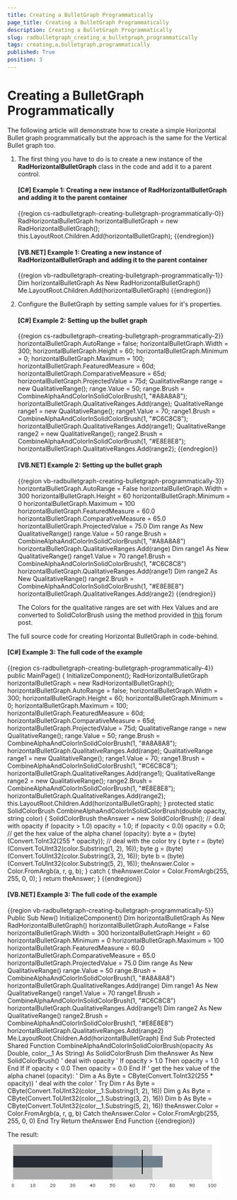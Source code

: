 ```yaml
---
title: Creating a BulletGraph Programmatically
page_title: Creating a BulletGraph Programmatically
description: Creating a BulletGraph Programmatically
slug: radbulletgraph_creating_a_bulletgraph_programmatically
tags: creating,a,bulletgraph,programmatically
published: True
position: 3
---
```


# Creating a BulletGraph Programmatically

The following article will demonstrate how to create a simple Horizontal Bullet graph programmatically but the approach is the same for the Vertical Bullet graph too.

1. The first thing you have to do is to create a new instance of the __RadHorizontalBulletGraph__ class in the code and add it to a parent control.

	#### __[C#] Example 1: Creating a new instance of RadHorizontalBulletGraph and adding it to the parent container__  
	{{region cs-radbulletgraph-creating-bulletgraph-programmatically-0}}
		RadHorizontalBulletGraph horizontalBulletGraph = new RadHorizontalBulletGraph();
		this.LayoutRoot.Children.Add(horizontalBulletGraph);
	{{endregion}}

	#### __[VB.NET] Example 1: Creating a new instance of RadHorizontalBulletGraph and adding it to the parent container__  
	{{region vb-radbulletgraph-creating-bulletgraph-programmatically-1}}
		Dim horizontalBulletGraph As New RadHorizontalBulletGraph()
		Me.LayoutRoot.Children.Add(horizontalBulletGraph)
	{{endregion}}

2. Configure the BulletGraph by setting sample values for it's properties.

	#### __[C#] Example 2: Setting up the bullet graph__  
	{{region cs-radbulletgraph-creating-bulletgraph-programmatically-2}}
		horizontalBulletGraph.AutoRange = false;
		horizontalBulletGraph.Width = 300;
		horizontalBulletGraph.Height = 60;
		horizontalBulletGraph.Minimum = 0;
		horizontalBulletGraph.Maximum = 100;
		horizontalBulletGraph.FeaturedMeasure = 60d;
		horizontalBulletGraph.ComparativeMeasure = 65d;
		horizontalBulletGraph.ProjectedValue = 75d;
		QualitativeRange range = new QualitativeRange();
		range.Value = 50;
		range.Brush = CombineAlphaAndColorInSolidColorBrush(1, "#A8A8A8");
		horizontalBulletGraph.QualitativeRanges.Add(range);
		QualitativeRange range1 = new QualitativeRange();
		range1.Value = 70;
		range1.Brush = CombineAlphaAndColorInSolidColorBrush(1, "#C6C8C8");
		horizontalBulletGraph.QualitativeRanges.Add(range1);
		QualitativeRange range2 = new QualitativeRange();
		range2.Brush = CombineAlphaAndColorInSolidColorBrush(1, "#E8E8E8");
		horizontalBulletGraph.QualitativeRanges.Add(range2);
	{{endregion}}

	#### __[VB.NET] Example 2: Setting up the bullet graph__  
	{{region vb-radbulletgraph-creating-bulletgraph-programmatically-3}}
		horizontalBulletGraph.AutoRange = False
		horizontalBulletGraph.Width = 300
		horizontalBulletGraph.Height = 60
		horizontalBulletGraph.Minimum = 0
		horizontalBulletGraph.Maximum = 100
		horizontalBulletGraph.FeaturedMeasure = 60.0
		horizontalBulletGraph.ComparativeMeasure = 65.0
		horizontalBulletGraph.ProjectedValue = 75.0
		Dim range As New QualitativeRange()
		range.Value = 50
		range.Brush = CombineAlphaAndColorInSolidColorBrush(1, "#A8A8A8")
		horizontalBulletGraph.QualitativeRanges.Add(range)
		Dim range1 As New QualitativeRange()
		range1.Value = 70
		range1.Brush = CombineAlphaAndColorInSolidColorBrush(1, "#C6C8C8")
		horizontalBulletGraph.QualitativeRanges.Add(range1)
		Dim range2 As New QualitativeRange()
		range2.Brush = CombineAlphaAndColorInSolidColorBrush(1, "#E8E8E8")
		horizontalBulletGraph.QualitativeRanges.Add(range2)
	{{endregion}}

	The Colors for the qualitative ranges are set with Hex Values and are converted to SolidColorBrush using the method provided in [this](http://forums.silverlight.net/forums/p/24190/488858.aspx) forum post.

The full source code for creating Horizontal BulletGraph in code-behind.

#### __[C#] Example 3: The full code of the example__  
{{region cs-radbulletgraph-creating-bulletgraph-programmatically-4}}
	public MainPage()
	{
	    InitializeComponent();
	    RadHorizontalBulletGraph horizontalBulletGraph = new RadHorizontalBulletGraph();
	    horizontalBulletGraph.AutoRange = false;
	    horizontalBulletGraph.Width = 300;
	    horizontalBulletGraph.Height = 60;
	    horizontalBulletGraph.Minimum = 0;
	    horizontalBulletGraph.Maximum = 100;
	    horizontalBulletGraph.FeaturedMeasure = 60d;
	    horizontalBulletGraph.ComparativeMeasure = 65d;
	    horizontalBulletGraph.ProjectedValue = 75d;
	    QualitativeRange range = new QualitativeRange();
	    range.Value = 50;
	    range.Brush = CombineAlphaAndColorInSolidColorBrush(1, "#A8A8A8");
	    horizontalBulletGraph.QualitativeRanges.Add(range);
	    QualitativeRange range1 = new QualitativeRange();
	    range1.Value = 70;
	    range1.Brush = CombineAlphaAndColorInSolidColorBrush(1, "#C6C8C8");
	    horizontalBulletGraph.QualitativeRanges.Add(range1);
	    QualitativeRange range2 = new QualitativeRange();
	    range2.Brush = CombineAlphaAndColorInSolidColorBrush(1, "#E8E8E8");
	    horizontalBulletGraph.QualitativeRanges.Add(range2);
	    this.LayoutRoot.Children.Add(horizontalBulletGraph);
	}
	protected static SolidColorBrush CombineAlphaAndColorInSolidColorBrush(double opacity, string color)
	{
	    SolidColorBrush theAnswer = new SolidColorBrush();
	    // deal with opacity
	    if (opacity > 1.0)
	        opacity = 1.0;
	    if (opacity < 0.0)
	        opacity = 0.0;
	    // get the hex value of the alpha chanel (opacity):
	    byte a = (byte)(Convert.ToInt32(255 * opacity));
	    // deal with the color
	    try
	    {
	        byte r = (byte)(Convert.ToUInt32(color.Substring(1, 2), 16));
	        byte g = (byte)(Convert.ToUInt32(color.Substring(3, 2), 16));
	        byte b = (byte)(Convert.ToUInt32(color.Substring(5, 2), 16));
	        theAnswer.Color = Color.FromArgb(a, r, g, b);
	    }
	    catch
	    {
	        theAnswer.Color = Color.FromArgb(255, 255, 0, 0);
	    }
	    return theAnswer;
	}
{{endregion}}

#### __[VB.NET] Example 3: The full code of the example__  
{{region vb-radbulletgraph-creating-bulletgraph-programmatically-5}}
	Public Sub New()
	    InitializeComponent()
	    Dim horizontalBulletGraph As New RadHorizontalBulletGraph()
	    horizontalBulletGraph.AutoRange = False
	    horizontalBulletGraph.Width = 300
	    horizontalBulletGraph.Height = 60
	    horizontalBulletGraph.Minimum = 0
	    horizontalBulletGraph.Maximum = 100
	    horizontalBulletGraph.FeaturedMeasure = 60.0
	    horizontalBulletGraph.ComparativeMeasure = 65.0
	    horizontalBulletGraph.ProjectedValue = 75.0
	    Dim range As New QualitativeRange()
	    range.Value = 50
	    range.Brush = CombineAlphaAndColorInSolidColorBrush(1, "#A8A8A8")
	    horizontalBulletGraph.QualitativeRanges.Add(range)
	    Dim range1 As New QualitativeRange()
	    range1.Value = 70
	    range1.Brush = CombineAlphaAndColorInSolidColorBrush(1, "#C6C8C8")
	    horizontalBulletGraph.QualitativeRanges.Add(range1)
	    Dim range2 As New QualitativeRange()
	    range2.Brush = CombineAlphaAndColorInSolidColorBrush(1, "#E8E8E8")
	    horizontalBulletGraph.QualitativeRanges.Add(range2)
	    Me.LayoutRoot.Children.Add(horizontalBulletGraph)
	End Sub
	Protected Shared Function CombineAlphaAndColorInSolidColorBrush(opacity As Double, color__1 As String) As SolidColorBrush
	    Dim theAnswer As New SolidColorBrush()
	    ' deal with opacity '
	    If opacity > 1.0 Then
	        opacity = 1.0
	    End If
	    If opacity < 0.0 Then
	        opacity = 0.0
	    End If
	    ' get the hex value of the alpha chanel (opacity): '
	    Dim a As Byte = CByte(Convert.ToInt32(255 * opacity))
	    ' deal with the color '
	    Try
	        Dim r As Byte = CByte(Convert.ToUInt32(color__1.Substring(1, 2), 16))
	        Dim g As Byte = CByte(Convert.ToUInt32(color__1.Substring(3, 2), 16))
	        Dim b As Byte = CByte(Convert.ToUInt32(color__1.Substring(5, 2), 16))
	        theAnswer.Color = Color.FromArgb(a, r, g, b)
	    Catch
	        theAnswer.Color = Color.FromArgb(255, 255, 0, 0)
	    End Try
	    Return theAnswer
	End Function
{{endregion}}

The result: 
![](images/radbulletgraph_databinding.PNG)